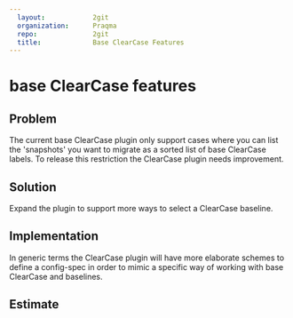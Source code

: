 ```yaml
---
  layout:            2git
  organization:      Praqma
  repo:              2git
  title:             Base ClearCase Features
---
```


# base ClearCase features

## Problem

The current base ClearCase plugin only support cases where you can list the 'snapshots' you want to migrate as a sorted list of base ClearCase labels. To release this restriction the ClearCase plugin needs improvement.

## Solution

Expand the plugin to support more ways to select a ClearCase baseline.

## Implementation

In generic terms the ClearCase plugin will have more elaborate schemes to define a config-spec in order to mimic a specific way of working with base ClearCase and baselines.

## Estimate
